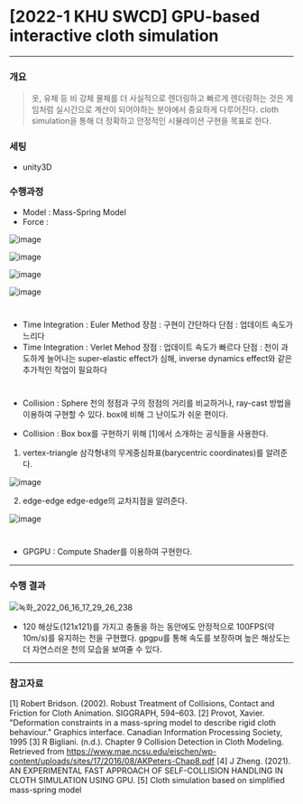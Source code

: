 # [2022-1 KHU SWCD] GPU-based interactive cloth simulation  
------------------------
### 개요
> 옷, 유체 등 비 강체 물체를 더 사실적으로 렌더링하고 빠르게 렌더링하는 것은 게임처럼 실시간으로 계산이 되어야하는 분야에서 중요하게 다루어진다. cloth simulation을 통해 더 정확하고 안정적인 시뮬레이션 구현을 목표로 한다.  

### 세팅
- unity3D 

### 수행과정
- Model : Mass-Spring Model
- Force : 

![image](https://user-images.githubusercontent.com/49023736/174028044-fda86409-ad5a-4820-a6b5-b2de242fd008.png)  

![image](https://user-images.githubusercontent.com/49023736/174028127-beffa819-0099-4e91-a683-54462332ffff.png)  

![image](https://user-images.githubusercontent.com/49023736/174027566-8ed46264-6fb7-4136-b5dd-8e33535d414e.png)  

![image](https://user-images.githubusercontent.com/49023736/174027599-7c596f51-002a-4b6a-8ae3-461b421da1ec.png)
#

- Time Integration : Euler Method
장점 : 구현이 간단하다
단점 : 업데이트 속도가 느리다
- Time Integration : Verlet Mehod
장점 : 업데이트 속도가 빠르다
단점 : 천이 과도하게 늘어나는 super-elastic effect가 심해, inverse dynamics effect와 같은 추가적인 작업이 필요하다
#
- Collision : Sphere
천의 정점과 구의 정점의 거리를 비교하거나, ray-cast 방법을 이용하여 구현할 수 있다. box에 비해 그 난이도가 쉬운 편이다.

- Collision : Box
box를 구현하기 위해 [1]에서 소개하는 공식들을 사용한다.

1. vertex-triangle
삼각형내의 무게중심좌표(barycentric coordinates)를 알려준다.

![image](https://user-images.githubusercontent.com/49023736/174027692-3beb62d3-00a8-4191-a86e-a88bbd094d45.png)  

2. edge-edge
edge-edge의 교차지점을 알려준다.

![image](https://user-images.githubusercontent.com/49023736/174027771-692d86d6-95c5-46b7-8bc5-8567583a2afd.png)  

#
- GPGPU : Compute Shader를 이용하여 구현한다.

------------------------
### 수행 결과
![녹화_2022_06_16_17_29_26_238](https://user-images.githubusercontent.com/49023736/174027942-b30fbf91-03f6-4324-96a9-3d8f7b1a9a8f.gif)

- 120 해상도(121x121)를 가지고 충돌을 하는 동안에도 안정적으로 100FPS(약 10m/s)를 유지하는 천을 구현했다. gpgpu를 통해 속도를 보장하며 높은 해상도는 더 자연스러운 천의 모습을 보여줄 수 있다.


------------------------
### 참고자료

[1] Robert Bridson. (2002). Robust Treatment of Collisions, Contact and Friction for Cloth Animation. SIGGRAPH, 594–603.
[2] Provot, Xavier. "Deformation constraints in a mass-spring model to describe rigid cloth behaviour." Graphics interface. Canadian Information Processing Society, 1995
[3] R Bigliani. (n.d.). Chapter 9 Collision Detection in Cloth Modeling. Retrieved from https://www.mae.ncsu.edu/eischen/wp-content/uploads/sites/17/2016/08/AKPeters-Chap8.pdf
[4] J Zheng. (2021). AN EXPERIMENTAL FAST APPROACH OF SELF-COLLISION  HANDLING IN CLOTH SIMULATION USING GPU.
[5] Cloth simulation based on simplified mass-spring model
